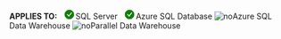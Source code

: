 **APPLIES TO:** ![yes](media/yes.png)SQL Server ![yes](media/yes.png)Azure SQL Database ![no](media/no.png)Azure SQL Data Warehouse ![no](media/no.png)Parallel Data Warehouse 

